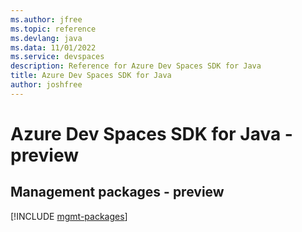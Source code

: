 ```yaml
---
ms.author: jfree
ms.topic: reference
ms.devlang: java
ms.data: 11/01/2022
ms.service: devspaces
description: Reference for Azure Dev Spaces SDK for Java
title: Azure Dev Spaces SDK for Java
author: joshfree
---
```

# Azure Dev Spaces SDK for Java - preview

## Management packages - preview
[!INCLUDE [mgmt-packages](dev-spaces-mgmt-index.md)]